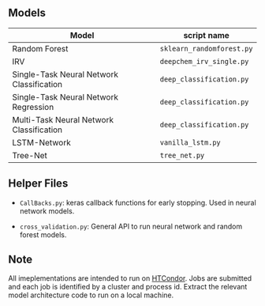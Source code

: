 ## Models

| Model | script name |
| --- | --- |
| Random Forest | `sklearn_randomforest.py` |
| IRV | `deepchem_irv_single.py` |
| Single-Task Neural Network Classification | `deep_classification.py` |
| Single-Task Neural Network Regression | `deep_classification.py` |
| Multi-Task Neural Network Classification | `deep_classification.py` |
| LSTM-Network | `vanilla_lstm.py` |
| Tree-Net | `tree_net.py` |

## Helper Files

+ `CallBacks.py`: keras callback functions for early stopping. Used in neural network models.

+ `cross_validation.py`: General API to run neural network and random forest models.

## Note
All imeplementations are intended to run on [HTCondor](http://research.cs.wisc.edu/htcondor/manual/). 
Jobs are submitted and each job is identified by a cluster and process id. 
Extract the relevant model architecture code to run on a local machine.
